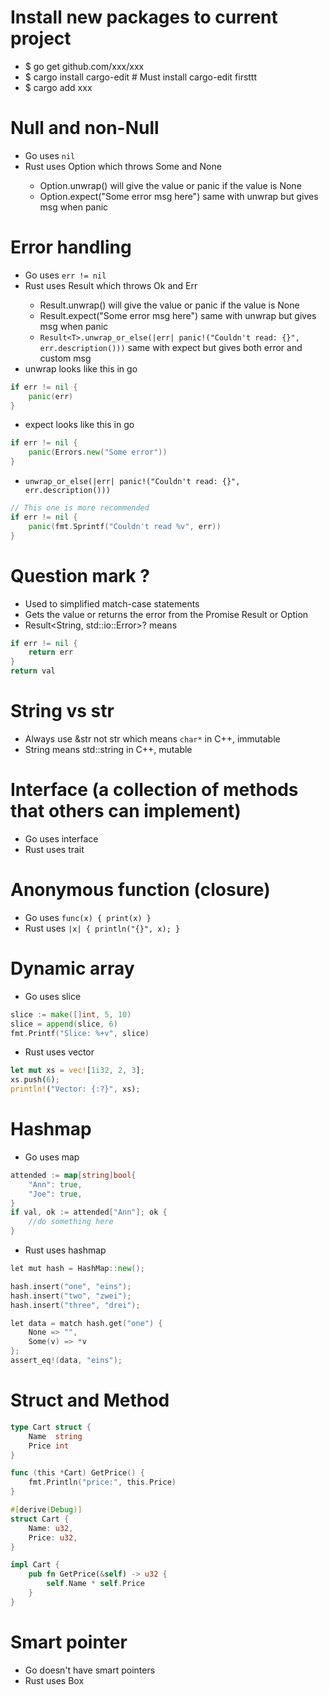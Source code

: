 Install new packages to current project
=====
* $ go get github.com/xxx/xxx
* $ cargo install cargo-edit # Must install cargo-edit firsttt
* $ cargo add xxx

Null and non-Null
=====
* Go uses `nil`
* Rust uses Option<T> which throws Some and None
    * Option<T>.unwrap() will give the value or panic if the value is None
    * Option<T>.expect("Some error msg here") same with unwrap but gives msg when panic

Error handling
=====
* Go uses `err != nil`
* Rust uses Result<T> which throws Ok and Err
    * Result<T>.unwrap() will give the value or panic if the value is None
    * Result<T>.expect("Some error msg here") same with unwrap but gives msg when panic
    * `Result<T>.unwrap_or_else(|err| panic!("Couldn't read: {}", err.description()))` same with expect but gives both error and custom msg
* unwrap looks like this in go
```go
if err != nil {
    panic(err)
}
```
* expect looks like this in go
```go
if err != nil {
    panic(Errors.new("Some error"))
}
```
* `unwrap_or_else(|err| panic!("Couldn't read: {}", err.description()))`
```go
// This one is more recommended
if err != nil {
    panic(fmt.Sprintf("Couldn't read %v", err))
}
```

Question mark ?
=====
* Used to simplified match-case statements
* Gets the value or returns the error from the Promise Result<T> or Option<T>
* Result<String, std::io::Error>? means
```go
if err != nil {
    return err
}
return val
```

String vs str
=====
* Always use &str not str which means `char*` in C++, immutable
* String means std::string in C++, mutable

Interface (a collection of methods that others can implement)
=====
* Go uses interface
* Rust uses trait

Anonymous function (closure)
=====
* Go uses `func(x) { print(x) }`
* Rust uses `|x| { println("{}", x); }`

Dynamic array
=====
* Go uses slice
```go
slice := make([]int, 5, 10)
slice = append(slice, 6)
fmt.Printf("Slice: %+v", slice)
```
* Rust uses vector
```rust
let mut xs = vec![1i32, 2, 3];
xs.push(6);
println!("Vector: {:?}", xs);
```

Hashmap
=====
* Go uses map
```go
attended := map[string]bool{
    "Ann": true,
    "Joe": true,
}
if val, ok := attended["Ann"]; ok {
    //do something here
}
```
* Rust uses hashmap
```go
let mut hash = HashMap::new();

hash.insert("one", "eins");
hash.insert("two", "zwei");
hash.insert("three", "drei");

let data = match hash.get("one") {
    None => "",
    Some(v) => *v
};
assert_eq!(data, "eins");
```

Struct and Method
=====
```go
type Cart struct {
    Name  string
    Price int
}

func (this *Cart) GetPrice() {
    fmt.Println("price:", this.Price)
}
```
```rust
#[derive(Debug)]
struct Cart {
    Name: u32,
    Price: u32,
}

impl Cart {
    pub fn GetPrice(&self) -> u32 {
        self.Name * self.Price
    }
}
```

Smart pointer
=====
* Go doesn't have smart pointers
* Rust uses Box<T>

